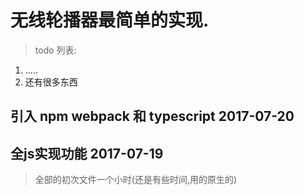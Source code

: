  # 无线轮播器最简单的实现. 
> todo 列表:
1. .....
2. 还有很多东西

 ## 引入 npm webpack 和 typescript 2017-07-20
 ## 全js实现功能 2017-07-19
 > 全部的初次文件一个小时(还是有些时间,用的原生的)
